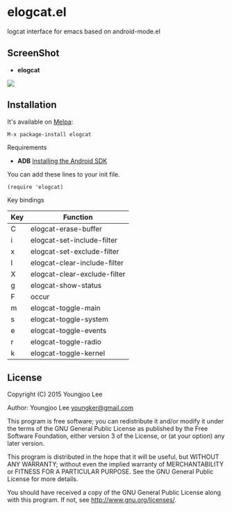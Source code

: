 # elogcat.el

logcat interface for emacs based on android-mode.el

## ScreenShot

- **elogcat**
<img align="center" src="https://raw.github.com/youngker/elogcat.el/master/elogcat.png">

## Installation

It's available on [Melpa](https://melpa.org/):

    M-x package-install elogcat

Requirements

- **ADB**
[Installing the Android SDK](https://developer.android.com/sdk/installing/)

You can add these lines to your init file.

```elisp
(require 'elogcat)
```


Key bindings

Key | Function
--- | --------
  C | elogcat-erase-buffer
  i | elogcat-set-include-filter
  x | elogcat-set-exclude-filter
  I | elogcat-clear-include-filter
  X | elogcat-clear-exclude-filter
  g | elogcat-show-status
  F | occur
  m | elogcat-toggle-main
  s | elogcat-toggle-system
  e | elogcat-toggle-events
  r | elogcat-toggle-radio
  k | elogcat-toggle-kernel

## License

Copyright (C) 2015 Youngjoo Lee

Author: Youngjoo Lee <youngker@gmail.com>

This program is free software; you can redistribute it and/or modify
it under the terms of the GNU General Public License as published by
the Free Software Foundation, either version 3 of the License, or
(at your option) any later version.

This program is distributed in the hope that it will be useful,
but WITHOUT ANY WARRANTY; without even the implied warranty of
MERCHANTABILITY or FITNESS FOR A PARTICULAR PURPOSE.  See the
GNU General Public License for more details.

You should have received a copy of the GNU General Public License
along with this program.  If not, see <http://www.gnu.org/licenses/>.
